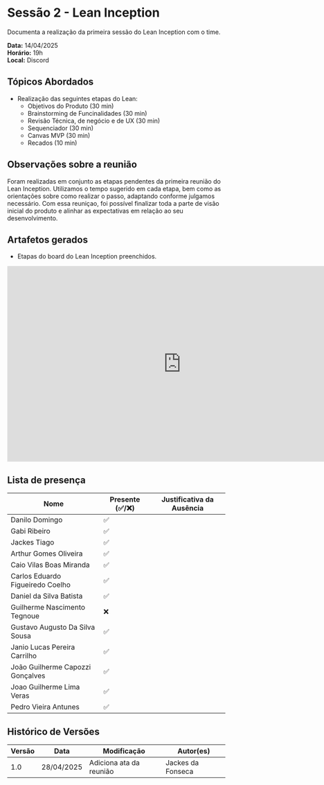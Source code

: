 # Sessão 2 - Lean Inception

Documenta a realização da primeira sessão do Lean Inception com o time.

**Data:** 14/04/2025      
**Horário:** 19h         
**Local:** Discord         

## Tópicos Abordados
- Realização das seguintes etapas do Lean:
  - Objetivos do Produto (30 min)
  - Brainstorming de Funcinalidades (30 min)
  - Revisão Técnica, de negócio e de UX (30 min)
  - Sequenciador (30 min)
  - Canvas MVP (30 min)
  - Recados (10 min)

## Observações sobre a reunião
Foram realizadas em conjunto as etapas pendentes da primeira reunião do Lean Inception. Utilizamos o tempo sugerido em cada etapa, bem como as orientações sobre como realizar o passo, adaptando conforme julgamos necessário. Com essa reuniçao, foi possível finalizar toda a parte de visão inicial do produto e alinhar as expectativas em relação ao seu desenvolvimento.

## Artafetos gerados
- Etapas do board do Lean Inception preenchidos.

<iframe style="border: 1px solid rgba(0, 0, 0, 0.1);" width="800" height="450" src="https://embed.figma.com/board/1ymY7TSvIhFjh4hmK5XZCR/Lean-Inception?node-id=0-1&embed-host=share" allowfullscreen></iframe>


## Lista de presença
| Nome                              | Presente (✅/❌) | Justificativa da Ausência               |
|-----------------------------------|-------------------|-----------------------------------------|
| Danilo Domingo                    |     ✅           |                                         |
| Gabi Ribeiro                      |     ✅           |                                         |
| Jackes Tiago                      |     ✅           |                                         |
| Arthur Gomes Oliveira             |     ✅           |                                         |
| Caio Vilas Boas Miranda           |     ✅           |                                         |
| Carlos Eduardo Figueiredo Coelho  |     ✅           |                                         |
| Daniel da Silva Batista           |     ✅           |                                         |
| Guilherme Nascimento Tegnoue      |     ❌           |                                         |
| Gustavo Augusto Da Silva Sousa    |     ✅           |                                         |
| Janio Lucas Pereira Carrilho      |     ✅           |                                         |
| João Guilherme Capozzi Gonçalves  |     ✅           |                                         |
| Joao Guilherme Lima Veras         |     ✅           |                                         |
| Pedro Vieira Antunes              |     ✅           |                                         |


## Histórico de Versões

| Versão | Data       | Modificação                | Autor(es)         |
|--------|------------|----------------------------|-------------------|
|   1.0  | 28/04/2025 | Adiciona ata da reunião    | Jackes da Fonseca |
